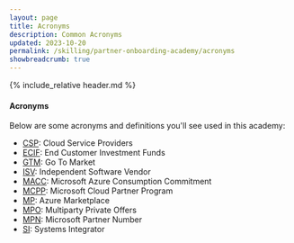 ```yaml
---
layout: page
title: Acronyms
description: Common Acronyms
updated: 2023-10-20
permalink: /skilling/partner-onboarding-academy/acronyms
showbreadcrumb: true
---
```

{% include_relative header.md %}

#### Acronyms

Below are some acronyms and definitions you'll see used in this academy:

- [CSP](https://learn.microsoft.com/en-us/partner-center/enrolling-in-the-csp-program): Cloud Service Providers
- [ECIF](https://partner.microsoft.com/en-bd/community/seanm-partner-hub/intelligent-cloud/funding): End Customer Investment Funds
- [GTM](https://en.wikipedia.org/wiki/Go_to_market): Go To Market
- [ISV](https://en.wikipedia.org/wiki/Independent_software_vendor): Independent Software Vendor
- [MACC](https://learn.microsoft.com/en-us/partner-center/marketplace/azure-consumption-commitment-enrollment): Microsoft Azure Consumption Commitment
- [MCPP](https://www.microsoft.com/en-us/us-partner-blog/2022/06/01/what-you-need-to-know-about-the-microsoft-cloud-partner-program/): Microsoft Cloud Partner Program
- [MP](https://azuremarketplace.microsoft.com/en-us/): Azure Marketplace
- [MPO](https://learn.microsoft.com/en-us/partner-center/marketplace/multiparty-private-offers-faq): Multiparty Private Offers
- [MPN](https://partner.microsoft.com/en-us/partnership): Microsoft Partner Number
- [SI](https://en.wikipedia.org/wiki/Systems_integrator): Systems Integrator